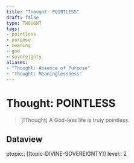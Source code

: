 ```yaml
---
title: "Thought: POINTLESS"
draft: false
type: THOUGHT
tags:
- pointless
- purpose
- meaning
- god
- sovereignty
aliases:
- "Thought: Absence of Purpose"
- "Thought: Meaninglessness"
---
```

# Thought: POINTLESS
> [!Thought]
>  A God-less life is truly pointless.

## Dataview
ptopic:: [[topic-DIVINE-SOVEREIGNTY]]
level:: 2
